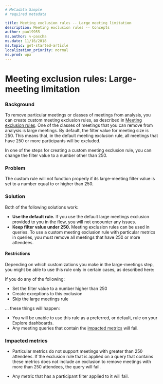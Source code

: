 ```yaml
---
# Metadata Sample
# required metadata

title: Meeting exclusion rules -- Large meeting limitation 
description: Meeting exclusion rules -- Concepts   
author: paul9955
ms.author: v-pascha
ms.date: 11/16/2018
ms.topic: get-started-article
localization_priority: normal 
ms.prod: wpa
---
```


# Meeting exclusion rules: Large-meeting limitation

### Background

To remove particular meetings or classes of meetings from analysis, you can create custom meeting exclusion rules, as described in [Meeting exclusion rules](meeting-exclusions-intro.md). One of the classes of meetings that you can remove from analysis is large meetings. By default, the filter value for meeting size is 250. This means that, in the default meeting exclusion rule, all meetings that have 250 or more participants will be excluded. 

In one of the steps for creating a custom meeting exclusion rule, you can change the filter value to a number other than 250. 

### Problem

The custom rule will not function properly if its large-meeting filter value is set to a number equal to or higher than 250.  

### Solution

Both of the following solutions work: 

 * **Use the default rule.** If you use the default large meetings exclusion provided to you in the flow, you will not encounter any issues. 
 * **Keep filter value under 250.** Meeting exclusion rules can be used in queries. To use a custom meeting exclusion rule with particular metrics in queries, you must remove all meetings that have 250 or more attendees. 

#### Restrictions
Depending on which customizations you make in the large-meetings step, you might be able to use this rule only in certain cases, as described here: 

If you do any of the following: 

 * Set the filter value to a number higher than 250 
 * Create exceptions to this exclusion 
 * Skip the large meetings rule 

... these things will happen: 

 * You will be unable to use this rule as a preferred, or default, rule on your Explore dashboards. 
 * Any meeting queries that contain the [impacted metrics](#impacted-metrics) will fail. 

### Impacted metrics 

 * Particular metrics do not support meetings with greater than 250 attendees. If the exclusion rule that is applied on a query that contains these metrics does not include an exclusion to remove meetings with more than 250 attendees, the query will fail. 

<!--
The impacted metrics are: 

<List of metrics here> FOR THIS, PUT "PARTICULAR QUERIES IN MEETING QUERIES"
-->
 * Any metric that has a participant filter applied to it will fail. 
